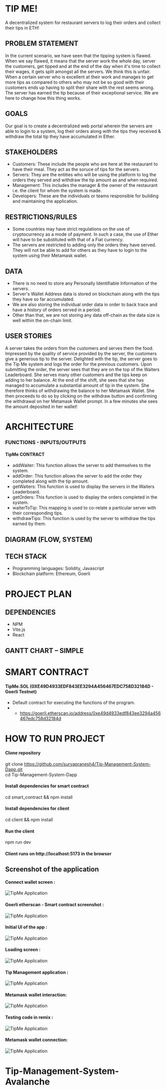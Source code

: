 # TIP ME!
A decentralized system for restaurant servers to log their orders and collect their tips in ETH!

## PROBLEM STATEMENT
In the current scenario, we have seen that the tipping system is flawed. When we say flawed, it means that the server work the whole day, server the customers, get tipped and at the end of the day when it's time to collect their wages, it gets split amongst all the servers. We think this is unfair. When a certain server who is excellent at their work and manages to get more tips as compared to others who may not be so good with their customers ends up having to split their share with the rest seems wrong. The server has earned the tip because of their exceptional service. We are here to change how this thing works. 

## GOALS
Our goal is to create a decentralized web portal wherein the servers are able to login to a system, log their orders along with the tips they received & withdraw the total tip they have accumulated in Ether.

## STAKEHOLDERS

- Customers: These include the people who are here at the restaurant to have their meal. They act as the soruce of tips for the servers. 
- Servers: They are the entities who will be using the platform to log the orders they served and withdraw the tip amount as and when required.
- Management: This includes the manager & the owner of the restaurant i.e. the client for whom the system is made.
- Developers: These are the individuals or teams responsible for building and maintaining the application.

## RESTRICTIONS/RULES

- Some countries may have strict regulations on the use of cryptocurrency as a mode of payment. In such a case, the use of Ether will have to be substituted with that of a Fiat currency.
- The servers are restricted to adding only the orders they have served. They will not be able to add for others as they have to login to the system using their Metamask wallet.

## DATA
- There is no need to store any Personally Identifiable Information of the servers.
- Server's Wallet Address data is stored on blockchain along with the tips they have so far accumulated.
- We are also storing the individual order data in order to back trace and have a history of orders served in a period.
- Other than that, we are not storing any data off-chain as the data size is well within the on-chain limit.

## USER STORIES

A server takes the orders from the customers and serves them the food. Impressed by the quality of service provided by the server, the customers give a generous tip to the server. Delighted with the tip, the server goes to the Tip Me system and logs the order for the previous customers. Upon submitting the order, the server sees that they are on the top of the Waiters Leaderboard. She serves many other customers and the tips keep on adding to her balance. At the end of the shift, she sees that she has managed to accumulate a substantial amount of tip in the system. She therefore thinks of withdrawing the balance to her Metamask Wallet. She then proceeds to do so by clicking on the withdraw button and confirming the withdrawal on her Metamask Wallet prompt. In a few minutes she sees the amount deposited in her wallet!

# ARCHITECTURE

### FUNCTIONS - INPUTS/OUTPUTS

#### TipMe CONTRACT
- addWaiter: This function allows the server to add themselves to the system.
- addOrder: This function allows the server to add the order they completed along with the tip amount.
- getWaiters: This function is used to display the servers in the Waiters Leaderboard.
- getOrders: This function is used to display the orders completed in the system.
- waiterToTip: This mapping is used to co-relate a particular server with their corresponding tips. 
- withdrawTips: This function is used by the server to withdraw the tips earned by them.

## DIAGRAM (FLOW, SYSTEM)

## TECH STACK
- Programming languages: Solidity, Javascript
- Blockchain platform: Ethereum, Goerli

# PROJECT PLAN

## DEPENDENCIES
- NPM
- Vite.js
- React

## GANTT CHART – SIMPLE


# SMART CONTRACT

#### TipMe.SOL (0XE49D4933EDF843EE3294A456467EDC758D32184D  - Goerli Testnet)
- Default contract for executing the functions of the program.
- - https://goerli.etherscan.io/address/0xe49d4933edf843ee3294a456467edc758d32184d

# HOW TO RUN PROJECT

#### Clone repository
git clone https://github.com/suryapranesh4/Tip-Management-System-Dapp.git <br/>
cd Tip-Management-System-Dapp

#### Install dependencies for smart contract
cd smart_contract && npm install
 
#### Install dependencies for client
cd client && npm install

#### Run the client
npm run dev

#### Client runs on http://localhost:5173 in the browser

## Screenshot of the application

#### Connect wallet screen : <br/>
![TipMe Application](connect.png "TipMe Application") <br/>


#### Goerli etherscan - Smart contract screenshot : <br/>
![TipMe Application](etherscan.png "TipMe Application") <br/>


#### Initial UI of the app : <br/>
![TipMe Application](initialApp.png "TipMe Application") <br/>


#### Loading screen : <br/>
![TipMe Application](loaders.png "TipMe Application") <br/>


#### Tip Management application : <br/>
![TipMe Application](mainscreen.png "TipMe Application") <br/>


#### Metamask wallet interaction: <br/>
![TipMe Application](metamask.png "TipMe Application") <br/>


#### Testing code in remix : <br/>
![TipMe Application](remix.png "TipMe Application") <br/>


#### Metamask wallet connection: <br/>
![TipMe Application](wallet.png "TipMe Application") <br/>


# Tip-Management-System-Avalanche
